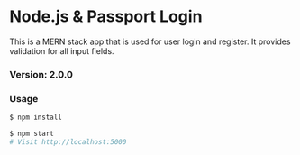 # Node.js & Passport Login

This is a MERN stack app that is used for user login and register. It provides validation for all input fields.

### Version: 2.0.0

### Usage

```sh
$ npm install
```

```sh
$ npm start
# Visit http://localhost:5000
```
